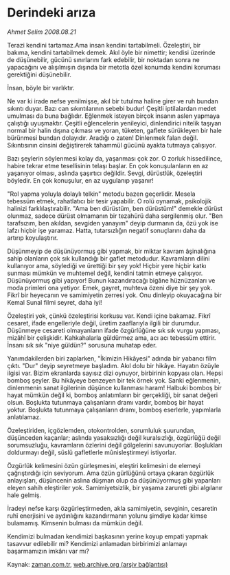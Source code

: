 # Derindeki arıza

*Ahmet Selim 2008.08.21*

<tr><td class="metin" colspan="2" style="padding-top: 20px; padding-left: 5px; padding-right: 10px;">Terazi kendini tartamaz.Ama insan kendini tartabilmeli. Özeleştiri, bir bakıma, kendini tartabilmek demek. Akıl öyle bir nimettir; kendisi üzerinde de düşünebilir, gücünü sınırlarını fark edebilir, bir noktadan sonra ne yapacağını ve alışılmışın dışında bir metotla özel konumda kendini koruması gerektiğini düşünebilir.</td></tr><tr><td class="metin" colspan="2" style="padding-top: 20px; padding-left: 5px; padding-right: 10px;"><p> İnsan, böyle bir varlıktır.
<p>Ne var ki irade nefse yenilmişse, akıl bir tutulma haline girer ve ruh bundan sıkıntı duyar. Bazı can sıkıntılarının sebebi budur! Çeşitli iptilalardan medet umulması da buna bağlıdır. Eğlenmek isteyen birçok insanın aslen yapmaya çalıştığı uyuşmaktır. Çeşitli eğlencelerin yenileyici, dinlendirici nitelik taşıyan normal bir halin dışına çıkması ve yoran, tüketen, gaflete sürükleyen bir hale bürünmesi bundan dolayıdır. Aradığı o zaten! Dinlenmek falan değil. Sıkıntısının cinsini değiştirerek tahammül gücünü ayakta tutmaya çalışıyor.
<p>Bazı şeylerin söylenmesi kolay da, yaşanması çok zor. O zorluk hissedilince, habire tekrar etme tesellisinin telaşı başlar. En çok konuşulanların en az yaşanıyor olması, aslında şaşırtıcı değildir. Sevgi, dürüstlük, özeleştiri böyledir. En çok konuşulur, en az uygulanıp yaşanır!
<p>"Rol yapma yoluyla dolaylı telkin" metodu bazen geçerlidir. Mesela tebessüm etmek, rahatlatıcı bir tesir yapabilir. O rolü oynamak, psikolojik halinizi farklılaştırabilir. "Ama ben dürüstüm, ben dürüstüm!" demekle dürüst olunmaz, sadece dürüst olmamanın bir tezahürü daha sergilenmiş olur. "Ben tarafsızım, ben akıldan, sevgiden yanayım" deyip durmanın da, özü yok ise lafzı hiçbir işe yaramaz. Hatta, tutarsızlığın negatif sonuçlarını daha da artırıp koyulaştırır.
<p>Düşünmeyip de düşünüyormuş gibi yapmak, bir miktar kavram âşinalığına sahip olanların çok sık kullandığı bir gaflet metodudur. Kavramların dilini kullanıyor ama, söylediği ve ürettiği bir şey yok! Hiçbir yere hiçbir katkı sunması mümkün ve muhtemel değil, kendini tatmin etmeye çalışıyor. Düşünüyormuş gibi yapıyor! Bunun kazandıracağı bigâne hüznüzanları ve moda primleri ona yetiyor. Emek, gayret, muhteva özeni diye bir şey yok. Fikrî bir heyecanın ve samimiyetin zerresi yok. Onu dinleyip okuyacağına bir Kemal Sunal filmi seyret, daha iyi!
<p>Özeleştiri yok, çünkü özeleştirisi korkusu var. Kendi içine bakamaz. Fikrî cesaret, ifade engelleriyle değil, üretim zaaflarıyla ilgili bir durumdur. Düşünmeye cesareti olmayanların ifade özgürlüğüne sık sık vurgu yapması, mizâhî bir çelişkidir. Kahkahalarla güldürmez ama, acı acı tebessüm ettirir. İnsanı sık sık "niye güldün?" sorusuna muhatap eder. 
<p>Yanımdakilerden biri zaplarken, "İkimizin Hikâyesi" adında bir yabancı film çıktı. "Dur" deyip seyretmeye başladım. Akıl dolu bir hikâye. Hayatın özüyle ilgisi var. Bizim ekranlarda sayısız dizi oynuyor, birbirinin kopyası olan. Hepsi bomboş şeyler. Bu hikâyeye benzeyen bir tek örnek yok. Sanki eğlenmenin, dinlenmenin sanat ilgilerinin düşünce kullanması haram! Halbuki bomboş bir hayat mümkün değil ki, bomboş anlatımların bir gerçekliği, bir sanat değeri olsun. Boşlukta tutunmaya çalışanların dramı vardır, bomboş bir hayat yoktur. Boşlukta tutunmaya çalışanların dramı, bomboş eserlerle, yapımlarla anlatılamaz.
<p>Özeleştiriden, içgözlemden, otokontrolden, sorumluluk şuurundan, düşünceden kaçanlar; aslında yasaksızlığı değil kuralsızlığı, özgürlüğü değil sorumsuzluğu, kavramların özlerini değil gölgelerini savunuyorlar. Boşlukları doldurmayı değil, süslü gafletlerle mûnisleştirmeyi istiyorlar.
<p>Özgürlük kelimesini özün gürleşmesini, eleştiri kelimesini de elemeyi çağrıştırdığı için seviyorum. Ama özün gürlüğünü ortaya çıkaran özgürlük anlayışları, düşüncenin aslına düşman olup da düşünüyormuş gibi yapanları eleyen sahih eleştiriler yok. Samimiyetsizlik, bir yaşama zarureti gibi algılanır hale gelmiş.
<p>İradeyi nefse karşı özgürleştirmeden, akla samimiyetin, sevginin, cesaretin ruhî enerjisini ve aydınlığını kazandırmanın yolunu şimdiye kadar kimse bulamamış. Kimsenin bulması da mümkün değil.
<p>Kendimizi bulmadan kendimizi başkasının yerine koyup empati yapmak tasavvur edilebilir mi? Kendimizi anlamadan birbirimizi anlamayı başarmamızın imkânı var mı?<br/></p></p></p></p></p></p></p></p></p></p></p></td></tr>

Kaynak: [zaman.com.tr](http://zaman.com.tr/yazar.do?yazino=728270), [web.archive.org (arşiv bağlantısı)](http://web.archive.org/web/20080915084155/http://www.zaman.com.tr:80/yazar.do?yazino=728270)
